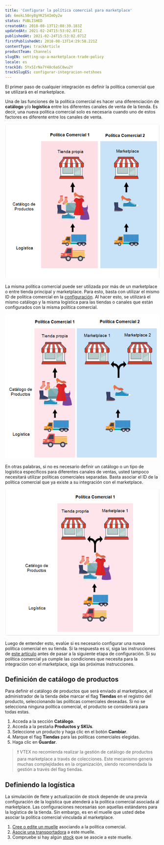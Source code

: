 ```yaml
---
title: 'Configurar la política comercial para marketplace'
id: 6mokL50ny8gYK2S4ImOy2w
status: PUBLISHED
createdAt: 2018-08-13T12:08:39.183Z
updatedAt: 2021-02-24T15:53:02.071Z
publishedAt: 2021-02-24T15:53:02.071Z
firstPublishedAt: 2018-08-13T14:29:58.221Z
contentType: trackArticle
productTeam: Channels
slugEN: setting-up-a-marketplace-trade-policy
locale: es
trackId: 5Yx5IrNa7Y48c6aSC8wu2Y
trackSlugES: configurar-integracion-netshoes
---
```


El primer paso de cualquier integración es definir la política comercial que se utilizará en el marketplace.

Una de las funciones de la política comercial es hacer una diferenciación de __catálogo__ y/o __logística__ entre los diferentes canales de venta de la tienda. Es decir, una nueva política comercial solo es necesaria cuando uno de estos factores es diferente entre los canales de venta.

![carrefour.1es](https://raw.githubusercontent.com/vtexdocs/help-center-content/refs/heads/main/docs/es/tracks/netshoes-integration-set-up/configurar-la-politica-comercial-para-marketplace_1.png)

La misma política comercial puede ser utilizada por más de un marketplace o entre tienda principal y marketplace. Para esto, basta con utilizar el mismo ID de política comercial en la [configuración](es/tutorial/integrando-con-marketplace). Al hacer esto, se utilizará el mismo catálogo y la misma logística para las tiendas o canales que están configurados con la misma política comercial.

![carrefour.2es](https://raw.githubusercontent.com/vtexdocs/help-center-content/refs/heads/main/docs/es/tracks/netshoes-integration-set-up/configurar-la-politica-comercial-para-marketplace_2.png)

En otras palabras, si no es necesario definir un catálogo o un tipo de logística específicos para diferentes canales de ventas, usted tampoco necesitará utilizar políticas comerciales separadas. Basta asociar el ID de la política comercial que ya existe a su integración con el marketplace. 

![carrefour.3es](https://raw.githubusercontent.com/vtexdocs/help-center-content/refs/heads/main/docs/es/tracks/netshoes-integration-set-up/configurar-la-politica-comercial-para-marketplace_3.png)

Luego de entender esto, evalúe si es necesario configurar una nueva política comercial en su tienda. Si la respuesta es sí, siga las instrucciones de [este artículo](https://help.vtex.com/es/faq/como-contratar-nueva-politica-comercial--frequentlyAskedQuestions_700) antes de pasar a la siguiente etapa de configuración. Si su política comercial ya cumple las condiciones que necesita para la integración con el marketplace, siga las próximas instrucciones.

## Definición de catálogo de productos


Para definir el catálogo de productos que será enviado al marketplace, el administrador de la tienda debe marcar el flag  __Tiendas__ en el registro del producto, seleccionando las políticas comerciales deseadas. Si no se selecciona ninguna política comercial, el producto se considerará para todas estas.

1. Acceda a la sección __Catálogo__.
2. Acceda a la pestaña __Productos y SKUs__.
5. Seleccione un producto y haga clic en el botón __Cambiar__.
6. Marque el flag __Tiendas__ para las políticas comerciales elegidas.
7. Haga clic en __Guardar__.

>❗ VTEX no recomienda realizar la gestión de catálogo de productos para marketplace a través de colecciones. Este mecanismo genera muchas complejidades en la organización, siendo recomendada la gestión a través del flag tiendas.

## Definiendo la logística

La simulación de flete y actualización de stock depende de una previa configuración de la logística que atenderá a la política comercial asociada al marketplace. Las configuraciones necesarias son aquellas estándares para la logística de la tienda. Sin embargo, es en el muelle que usted debe asociar la política comercial vinculada al marketplace.

1. [Cree o edite un muelle](/es/tutorial/como-crear-muelle) asociando a la política comercial.
2. [Asocie una transportadora](/es/tutorial/gestionar-transportista) a este muelle.
3. Compruebe si hay algún [stock](/es/tutorial/gerenciar-inventario) que se asocie a este muelle.
